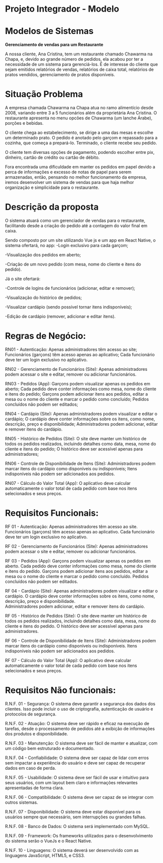 # Projeto Integrador - Modelo

# Modelos de Sistemas

**Gerenciamento de vendas para um Restaurante**

A nossa cliente, Ana Cristina, tem um restaurante chamado Chawarma na Chapa, e, devido ao grande número de pedidos, ela acabou por ter a necessidade de um sistema para gerenciá-los. É de interesse do cliente que sejam emitidos relatórios de vendas, relatórios de caixa total, relatórios de pratos vendidos, gerenciamento de pratos disponíveis.


# Situação Problema

A empresa chamada Chawarma na Chapa atua no ramo alimentício desde 2008, variando entre 3 a 5 funcionários além da proprietária Ana Cristina. O restaurante apresenta no menu opcões de Chawarma (um lanche Árabe), porções e bebidas.

O cliente chega ao estabelecimento, se dirige a uma das mesas e escolhe um determinado prato. O pedido é anotado pelo garçom e repassado para a cozinha, que começa a prepará-lo. Terminado, o cliente recebe seu pedido.

O cliente tem diversas opções de pagamento, podendo escolher entre pix, dinheiro, cartão de crédito ou cartão de débito.

Fora encontrada uma dificuldade em manter os pedidos em papel devido a perca de informações e excesso de notas de papel para serem armazenadas, então, pensando no melhor funcionamento da empresa, iremos desenvolver um sistema de vendas para que haja melhor organização e simplicidade para o restaurante.
    

# Descrição da proposta

O sistema atuará como um gerenciador de vendas para o restaurante, facilitando desde a criação do pedido até a contagem do valor final em caixa. 

Sendo composto por um site utilizando Vue js e um app em React Native, o sistema ofertará, no app:
-Login exclusivo para cada garçom;

-Visualização dos pedidos em aberto;

-Criação de um novo pedido (com mesa, nome do cliente e itens do pedido).

Já o site ofertará: 

-Controle de logins de funcionários (adicionar, editar e remover);

-Visualização do histórico de pedidos;

-Visualizar cardápio (sendo possível tornar itens indisponíveis);

-Edição de cardápio (remover, adicionar e editar itens).

# Regras de Negócio:

RN01 - Autenticação: 
Apenas administradores têm acesso ao site;
Funcionários (garçons) têm acesso apenas ao aplicativo;
Cada funcionário deve ter um login exclusivo no aplicativo.

RN02 - Gerenciamento de Funcionários (Site): 
Apenas administradores podem acessar o site e editar, remover ou adicionar funcionários.

RN03 - Pedidos (App):
Garçons podem visualizar apenas os pedidos em aberto;
Cada pedido deve conter informações como mesa, nome do cliente e itens do pedido;
Garçons podem adicionar itens aos pedidos, editar a mesa ou o nome do cliente e marcar o pedido como concluído;
Pedidos concluídos não podem ser editados;

RN04 - Cardápio (Site):
Apenas administradores podem visualizar e editar o cardápio;
O cardápio deve conter informações sobre os itens, como nome, descrição, preço e disponibilidade;
Administradores podem adicionar, editar e remover itens do cardápio.

RN05 - Histórico de Pedidos (Site):
O site deve manter um histórico de todos os pedidos realizados, incluindo detalhes como data, mesa, nome do cliente e itens do pedido;
O histórico deve ser acessível apenas para administradores;

RN06 - Controle de Disponibilidade de Itens (Site):
Administradores podem marcar itens do cardápio como disponíveis ou indisponíveis;
Itens indisponíveis não podem ser adicionados aos pedidos.

RN07 - Cálculo do Valor Total (App): 
O aplicativo deve calcular automaticamente o valor total de cada pedido com base nos itens selecionados e seus preços.


# Requisitos Funcionais:

RF 01 - Autenticação: Apenas administradores têm acesso ao site.
        Funcionários (garçons) têm acesso apenas ao aplicativo.
        Cada funcionário deve ter um login exclusivo no aplicativo.

RF 02 - Gerenciamento de Funcionários (Site): Apenas administradores podem acessar o site e editar, remover ou adicionar funcionários.

RF 03 - Pedidos (App): Garçons podem visualizar apenas os pedidos em aberto.
        Cada pedido deve conter informações como mesa, nome do cliente e itens do pedido.
        Garçons podem adicionar itens aos pedidos, editar a mesa ou o nome do cliente e marcar o pedido como concluído.
        Pedidos concluídos não podem ser editados.

RF 04 - Cardápio (Site): Apenas administradores podem visualizar e editar o cardápio.
        O cardápio deve conter informações sobre os itens, como nome, descrição, preço e disponibilidade.    
        Administradores podem adicionar, editar e remover itens do cardápio.

RF 05 - Histórico de Pedidos (Site): O site deve manter um histórico de todos os pedidos realizados, incluindo detalhes como data, mesa, nome do cliente e itens do pedido.
        O histórico deve ser acessível apenas para administradores.

RF 06 - Controle de Disponibilidade de Itens (Site): Administradores podem marcar itens do cardápio como disponíveis ou indisponíveis.
        Itens indisponíveis não podem ser adicionados aos pedidos.

RF 07 - Cálculo do Valor Total (App): O aplicativo deve calcular automaticamente o valor total de cada pedido com base nos itens selecionados e seus preços.

# Requisitos Não funcionais:

R.N.F. 01 - Segurança: O sistema deve garantir a segurança dos dados dos clientes. Isso pode incluir o uso de criptografia, autenticação de usuário e protocolos de segurança. 

R.N.F. 02 - Atuação: O sistema deve ser rápido e eficaz na execução de tarefas, desde o processamento de pedidos até a exibição de informações dos produtos e disponibilidade.

R.N.F. 03 - Manutenção: O sistema deve ser fácil de manter e atualizar, com um código bem estruturado e documentado.

R.N.F. 04 - Confiabilidade: O sistema deve ser capaz de lidar com erros sem impactar a experiência do usuário e deve ser capaz de recuperar dados em caso de perda.

R.N.F. 05 - Usabilidade: O sistema deve ser fácil de usar e intuitivo para seus usuários, com um layout bem claro e informações relevantes apresentadas de forma clara.

R.N.F. 06 - Compatibilidade: O sistema deve ser capaz de se integrar com outros sistemas.

R.N.F. 07 - Disponibilidade: O sistema deve estar disponível para os usuários sempre que necessário, sem interrupções ou grandes falhas.

R.N.F. 08 - Banco de Dados: O sistema será implementado com MySQL.

R.N.F. 09 - Framework: Os frameworks utilizados para o desenvolvimento do sistema serão o VueJs e o React Native.

R.N.F. 10 - Linguagens: O sistema deverá ser desenvolvido com as linguagens JavaScript, HTML5, e CSS3.
